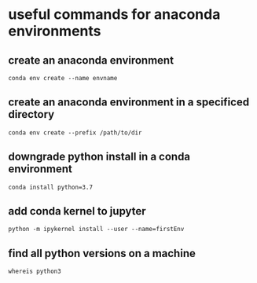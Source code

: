 # useful commands for anaconda environments

## create an anaconda environment

```
conda env create --name envname
```

## create an anaconda environment in a specificed directory

```
conda env create --prefix /path/to/dir
```

## downgrade python install in a conda environment
```
conda install python=3.7
```

## add conda kernel to jupyter
```
python -m ipykernel install --user --name=firstEnv
```

## find all python versions on a machine
```
whereis python3
```

